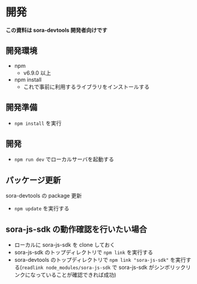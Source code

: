 # 開発

**この資料は sora-devtools 開発者向けです**

## 開発環境

- npm
    - v6.9.0 以上
- npm install
    - これで事前に利用するライブラリをインストールする

## 開発準備

- `npm install` を実行

## 開発
- `npm run dev` でローカルサーバを起動する

## パッケージ更新
sora-devtools の package 更新
- `npm update` を実行する

## sora-js-sdk の動作確認を行いたい場合
- ローカルに sora-js-sdk を clone しておく
- sora-js-sdk のトップディレクトリで `npm link` を実行する
- sora-devtools のトップディレクトリで `npm link "sora-js-sdk"` を実行する(`readlink node_modules/sora-js-sdk` で sora-js-sdk がシンボリックリンクになっていることが確認できれば成功)
